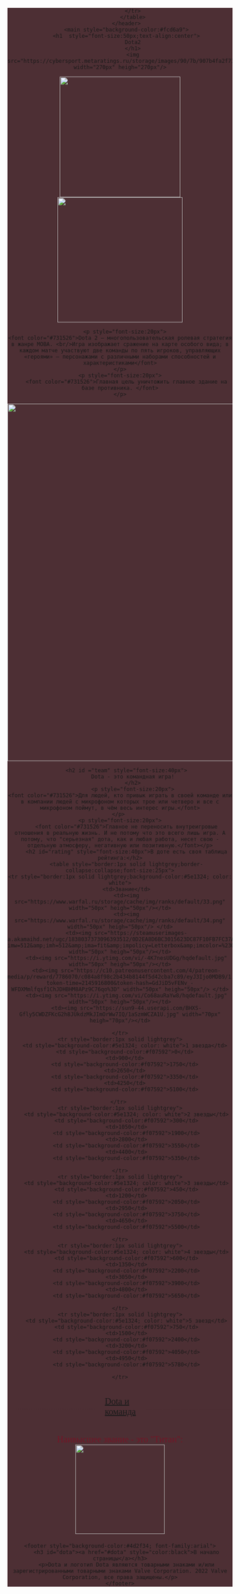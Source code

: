 <html>
<body style="font-family:franklin gothic medium;">
    <header style="background-color:#4d2f34">
        <table style="font-size:20px;background-color:#4d2f34;border:1px solid #4d2f34">
            <tr style="background-color:#4d2f34;border:1px solid #4d2f34">
                <td id="dota" style="color:#4d2f34;background-color:#4d2f34;border:1px solid #4d2f34">.....................................</td>
                <td  style="color:black;background-color:#4d2f34;border:1px solid #4d2f34"><a href="#team">Dota и команда</a></td>
                <td style="color:#4d2f34;background-color:#4d2f34;border:1px solid #4d2f34">.......................................</td>
                <td style="color:black;background-color:#4d2f34;border:1px solid #4d2f34"><a href="#rating">Звания в Dota2</a></td>

                
            </tr>
            </table>
        </header>
        <main style="background-color:#fcd6a9">
        <h1  style="font-size:50px;text-align:center">
            Dota2
            </h1>
            <img src="https://cybersport.metaratings.ru/storage/images/90/7b/907b4fa2f71c17184d9ee01182fdd3ab.jpg" width="270px" heigh="270px"/>

<img src="https://ggdt.ru/file/2020/04/dota_2_logo_emblem_510948_2048x1152.jpg" width="270px" heigh="270px"/>
 <img src="https://static.goodgame.ru/files/pics/218473_sT0z.jpg" width="280px" heigh="270px"/>

    

    
        <p style="font-size:20px"> 
    <font color="#731526">Dota 2 — многопользовательская ролевая стратегия в жанре MOBA. <br/>Игра изображает сражение на карте особого вида; в каждом матче участвуют две команды по пять игроков, управляющих «героями» — персонажами с различными наборами способностей и характеристиками</font>
    </p>
    <p style="font-size:20px">
        <font color="#731526">Главная цель уничтожить главное здание на базе противника. </font>
    </p>
<img src="https://barbarcheat.com/wp-content/uploads/2020/02/dota-2-ancient.png" width="800px" heigh="600px"/>

        <h2 id ="team" style="font-size:40px">
            Dota - это командная игра!
            </h2>
            <p style="font-size:20px">
    <font color="#731526">Для людей, кто привык играть в своей команде или в компании людей с микрофоном которых трое или четверо и все с микрофоном поймут, в чём весь интерес игры.</font>
    </p> 
    <p style="font-size:20px">
        <font color="#731526">Главное не переносить внутреигровые отношения в реальную жизнь. И не потому что это всего лишь игра. А потому, что "серьезная" дота, как и любая работа, несет свою - отдельную атмосферу, негативную или позитивную.</font></p>
        <h2 id="rating" style="font-size:40px">В доте есть своя таблица рейтинга:</h2>
        <table style="border:1px solid lightgrey;border-collapse:collapse;font-size:25px">
    <tr style="border:1px solid lightgrey;background-color:#5e1324; color: white">
        <td>Звание</td>
        <td><img src="https://www.warfal.ru/storage/cache/img/ranks/default/33.png" width="50px" heigh="50px"/></td>
        <td><img src="https://www.warfal.ru/storage/cache/img/ranks/default/34.png" width="50px" heigh="50px"/> </td>
        <td><img src="https://steamuserimages-a.akamaihd.net/ugc/1838037373096393512/0D2EA8D6BC3015623DC87F10FB7FC37A2E51BECC/?imw=512&amp;imh=512&amp;ima=fit&amp;impolicy=Letterbox&amp;imcolor=%23000000&amp;letterbox=true" width="50px" heigh="50px"/></td>
        <td><img src="https://i.ytimg.com/vi/-4K7nesUDGg/hqdefault.jpg" width="50px" heigh="50px"/></td>
        <td><img src="https://c10.patreonusercontent.com/4/patreon-media/p/reward/7786070/c084a8f98c2b434b8144f5d42cba7c89/eyJ3Ijo0MDB9/1.png?token-time=2145916800&token-hash=GdJiD5vFENv_-WFDXMmlfqsf1ChJDHBHM8APz9C76qo%3D" width="50px" heigh="50px"/> </td>
        <td><img src="https://i.ytimg.com/vi/Co68auRaYw8/hqdefault.jpg" width="50px" heigh="50px"/></td>
        <td><img src="https://sun9-44.userapi.com/BHXS-Gfly5CWDZFKcG2h8JUkdzMkJImOrWw7IQ/1aSzmWCZA1U.jpg" width="70px" heigh="70px"/></td>
        
    </tr>
    <tr style="border:1px solid lightgrey">
       <td style="background-color:#5e1324; color: white">1 звезда</td>
       <td style="background-color:#f07592">0</td>
       <td>900</td>
       <td style="background-color:#f07592">1750</td>
       <td>2650</td>
       <td style="background-color:#f07592">3350</td>
       <td>4250</td>
       <td style="background-color:#f07592">5100</td>
       
    </tr> 
    <tr style="border:1px solid lightgrey">
        <td style="background-color:#5e1324; color: white">2 звезды</td>
        <td style="background-color:#f07592">300</td>
        <td>1050</td>
        <td style="background-color:#f07592">1900</td>
        <td>2800</td>
        <td style="background-color:#f07592">3550</td>
        <td>4400</td>
        <td style="background-color:#f07592">5350</td>
        
    </tr>
    <tr style="border:1px solid lightgrey">
        <td style="background-color:#5e1324; color: white">3 звезды</td>
        <td style="background-color:#f07592">450</td>
        <td>1200</td>
        <td style="background-color:#f07592">2050</td>
        <td>2950</td>
        <td style="background-color:#f07592">3750</td>
        <td>4650</td>
        <td style="background-color:#f07592">5500</td>
        
    </tr>
    <tr style="border:1px solid lightgrey">
        <td style="background-color:#5e1324; color: white">4 звезды</td>
        <td style="background-color:#f07592">600</td>
        <td>1350</td>
        <td style="background-color:#f07592">2200</td>
        <td>3050</td>
        <td style="background-color:#f07592">3900</td>
        <td>4800</td>
        <td style="background-color:#f07592">5650</td>
        
    </tr>
    <tr style="border:1px solid lightgrey">
        <td style="background-color:#5e1324; color: white">5 звезд</td>
        <td style="background-color:#f07592">750</td>
        <td>1500</td>
        <td style="background-color:#f07592">2400</td>
        <td>3200</td>
        <td style="background-color:#f07592">4050</td>
        <td>4950</td>
        <td style="background-color:#f07592">5780</td>
        
    </tr>
</table>
    <p style="font-size:20px"><font color="#731526">Наивысшее звание - это "Титан":<br/><img src="https://steamuserimages-a.akamaihd.net/ugc/1293045508473561485/E5E9CCC38D3784E90165DD00B041D77ABB5DF0D9/?imw=512&amp;imh=512&amp;ima=fit&amp;impolicy=Letterbox&amp;imcolor=%23000000&amp;letterbox=true" width="200px" heigh="200px"/></font></p>
    </main>

    <footer style="background-color:#4d2f34; font-family:arial">
        <h3 id="dota"><a href="#dota" style="color:black">В начало страницы</a></h3>
        <p>Dota и логотип Dota являются товарными знаками и/или зарегистрированными товарными знаками Valve Corporation. 2022 Valve Corporation, все права защищены.</p>
    </footer>

</body>
</html>

